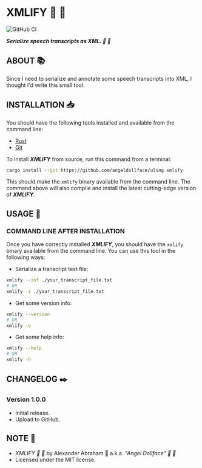 # XMLIFY :scroll: :ribbon:

![GitHub CI](https://github.com/angeldollface/uling/actions/workflows/xmlify.yml/badge.svg)

***Serialize speech transcripts as XML. :scroll: :ribbon:***

## ABOUT :books:

Since I need to serialize and annotate some speech transcripts into XML, I thought I'd write this small tool.

## INSTALLATION :inbox_tray:

You should have the following tools installed and available from the command line:

- [Rust](https://rust-lang.org)
- [Git](https://git-scm.org)

To install ***XMLIFY*** from source, run this command from a terminal:

```bash
cargo install --git https://github.com/angeldollface/uling xmlify
```

This should make the `xmlify` binary available from the command line. The command above will also compile and install the latest cutting-edge version of ***XMLIFY***.

## USAGE :hammer:

### COMMAND LINE AFTER INSTALLATION

Once you have correctly installed ***XMLIFY***, you should have the `xmlify` binary available from the command line.
You can use this tool in the following ways:

- Serialize a transcript text file:

```bash
xmlify --inf ./your_transcript_file.txt
# OR
xmlify -i ./your_transcript_file.txt
```

- Get some version info:

```bash
xmlify --version
# OR
xmlify -v
```

- Get some help info:

```bash
xmlify --help
# OR
xmlify -h
```

## CHANGELOG :black_nib:

### Version 1.0.0

- Initial release.
- Upload to GitHub.

## NOTE :scroll:

- *XMLIFY :scroll: :ribbon:* by Alexander Abraham :black_heart: a.k.a. *"Angel Dollface" :dolls: :ribbon:*
- Licensed under the MIT license.
